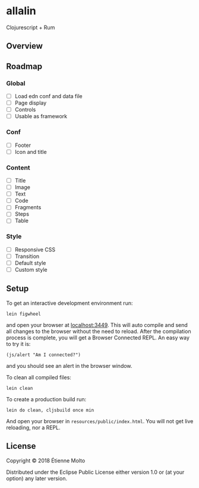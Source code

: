 # allalin

Clojurescript + Rum

## Overview

## Roadmap

### Global
- [ ] Load edn conf and data file
- [ ] Page display
- [ ] Controls
- [ ] Usable as framework

### Conf
- [ ] Footer
- [ ] Icon and title

### Content
- [ ] Title
- [ ] Image
- [ ] Text
- [ ] Code
- [ ] Fragments
- [ ] Steps
- [ ] Table

### Style
- [ ] Responsive CSS
- [ ] Transition
- [ ] Default style
- [ ] Custom style

## Setup

To get an interactive development environment run:

    lein figwheel

and open your browser at [localhost:3449](http://localhost:3449/).
This will auto compile and send all changes to the browser without the
need to reload. After the compilation process is complete, you will
get a Browser Connected REPL. An easy way to try it is:

    (js/alert "Am I connected?")

and you should see an alert in the browser window.

To clean all compiled files:

    lein clean

To create a production build run:

    lein do clean, cljsbuild once min

And open your browser in `resources/public/index.html`. You will not
get live reloading, nor a REPL. 

## License

Copyright © 2018 Étienne Molto

Distributed under the Eclipse Public License either version 1.0 or (at your option) any later version.

